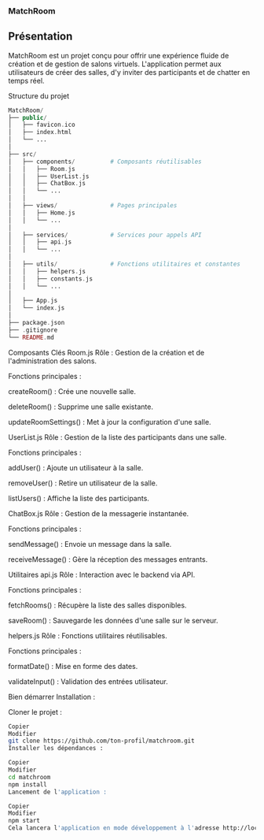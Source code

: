 ### MatchRoom
## Présentation
MatchRoom est un projet conçu pour offrir une expérience fluide de création et de gestion de salons virtuels.
L'application permet aux utilisateurs de créer des salles, d'y inviter des participants et de chatter en temps réel.

Structure du projet
```php
MatchRoom/
├── public/
│   ├── favicon.ico
│   ├── index.html
│   └── ...
│
├── src/
│   ├── components/          # Composants réutilisables
│   │   ├── Room.js
│   │   ├── UserList.js
│   │   ├── ChatBox.js
│   │   └── ...
│   │
│   ├── views/               # Pages principales
│   │   ├── Home.js
│   │   └── ...
│
│   ├── services/            # Services pour appels API
│   │   ├── api.js
│   │   └── ...
│
│   ├── utils/               # Fonctions utilitaires et constantes
│   │   ├── helpers.js
│   │   ├── constants.js
│   │   └── ...
│
│   ├── App.js
│   └── index.js
│
├── package.json
├── .gitignore
└── README.md
```

Composants Clés
Room.js
Rôle : Gestion de la création et de l'administration des salons.

Fonctions principales :

createRoom() : Crée une nouvelle salle.

deleteRoom() : Supprime une salle existante.

updateRoomSettings() : Met à jour la configuration d'une salle.

UserList.js
Rôle : Gestion de la liste des participants dans une salle.

Fonctions principales :

addUser() : Ajoute un utilisateur à la salle.

removeUser() : Retire un utilisateur de la salle.

listUsers() : Affiche la liste des participants.

ChatBox.js
Rôle : Gestion de la messagerie instantanée.

Fonctions principales :

sendMessage() : Envoie un message dans la salle.

receiveMessage() : Gère la réception des messages entrants.

Utilitaires
api.js
Rôle : Interaction avec le backend via API.

Fonctions principales :

fetchRooms() : Récupère la liste des salles disponibles.

saveRoom() : Sauvegarde les données d'une salle sur le serveur.

helpers.js
Rôle : Fonctions utilitaires réutilisables.

Fonctions principales :

formatDate() : Mise en forme des dates.

validateInput() : Validation des entrées utilisateur.

Bien démarrer
Installation :

Cloner le projet :

```bash
Copier
Modifier
git clone https://github.com/ton-profil/matchroom.git
Installer les dépendances :
```

```bash
Copier
Modifier
cd matchroom
npm install
Lancement de l'application :
```

```bash
Copier
Modifier
npm start
Cela lancera l'application en mode développement à l'adresse http://localhost:3000/.
```

